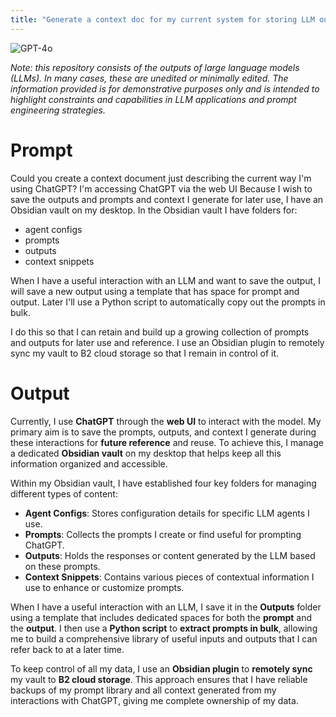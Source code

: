 ```yaml
---
title: "Generate a context doc for my current system for storing LLM outputs"
---
```

![GPT-4o](https://img.shields.io/badge/GPT--4o-3333FF?style=for-the-badge&logo=openai&logoColor=white)



*Note: this repository consists of the outputs of large language models (LLMs). In many cases, these are unedited or minimally edited. The information provided is for demonstrative purposes only and is intended to highlight constraints and capabilities in LLM applications and prompt engineering strategies.*


# Prompt

Could you create a context document just describing the current way I'm using ChatGPT?
I'm accessing ChatGPT via the web UI
Because I wish to save the outputs and prompts and context I generate for later use, I have an Obsidian vault on my desktop.
In the Obsidian vault I have folders for:
- agent configs
- prompts
- outputs
- context snippets

When I have a useful interaction with an LLM and want to save the output, I will save a new output using a template that has space for prompt and output. Later I'll use a Python script to automatically copy out the prompts in bulk.

I do this so that I can retain and build up a growing collection of prompts and outputs for later use and reference. I use an Obsidian plugin to remotely sync my vault to B2 cloud storage so that I remain in control of it. 

# Output

Currently, I use **ChatGPT** through the **web UI** to interact with the model. My primary aim is to save the prompts, outputs, and context I generate during these interactions for **future reference** and reuse. To achieve this, I manage a dedicated **Obsidian vault** on my desktop that helps keep all this information organized and accessible.

Within my Obsidian vault, I have established four key folders for managing different types of content:
- **Agent Configs**: Stores configuration details for specific LLM agents I use.
- **Prompts**: Collects the prompts I create or find useful for prompting ChatGPT.
- **Outputs**: Holds the responses or content generated by the LLM based on these prompts.
- **Context Snippets**: Contains various pieces of contextual information I use to enhance or customize prompts.

When I have a useful interaction with an LLM, I save it in the **Outputs** folder using a template that includes dedicated spaces for both the **prompt** and the **output**. I then use a **Python script** to **extract prompts in bulk**, allowing me to build a comprehensive library of useful inputs and outputs that I can refer back to at a later time.

To keep control of all my data, I use an **Obsidian plugin** to **remotely sync** my vault to **B2 cloud storage**. This approach ensures that I have reliable backups of my prompt library and all context generated from my interactions with ChatGPT, giving me complete ownership of my data.

